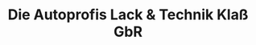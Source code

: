 ---
title: "Die Autoprofis Lack & Technik Klaß GbR"
url: /alsfeld/die-autoprofis-lack-und-technik-klass-gbr/
shop: Autowerkstatt
---
